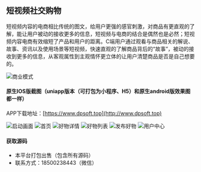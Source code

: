 
## 短视频社交购物 

短视频内容的电商相比传统的图文，给用户更强的感官刺激，对商品有更直观的了解，能让用户被动的接收更多的信息，短视频与电商的结合是偶然也是必然；短视频内容电商有效缩短了产品和用户的距离。C端用户通过观看与商品相关的解说、故事、资讯以及使用场景等短视频，快速直观的了解商品背后的“故事”，被动的接收到更多的信息，从客观属性到主观情怀更立体的让用户清楚商品是否是自己想要的。

![商业模式](https://images.gitee.com/uploads/images/2019/1122/235157_6aab0ee6_2025263.png "屏幕截图.png")

#### 原生IOS版截图（uniapp版本（可打包为小程序、H5）和原生android版效果图都一样）
APP下载地址：[https://www.dpsoft.top](http://www.dpsoft.top)

![启动画面](https://images.gitee.com/uploads/images/2019/1122/231633_039f2929_2025263.png "屏幕截图.png")
![首页](https://images.gitee.com/uploads/images/2019/1122/231737_0accce42_2025263.png "屏幕截图.png")
![好物详情](https://images.gitee.com/uploads/images/2019/1122/231959_118c5705_2025263.png "屏幕截图.png")
![好物列表](https://images.gitee.com/uploads/images/2019/1122/232142_9b90a739_2025263.png "屏幕截图.png")
![发布好物](https://images.gitee.com/uploads/images/2019/1122/232228_96447c40_2025263.png "屏幕截图.png")
![用户中心](https://images.gitee.com/uploads/images/2019/1122/232308_d6a01d97_2025263.png "屏幕截图.png")

#### 获取源码

- 本平台打包出售（包含所有源码）
- 联系方式：18500238443（微信）

